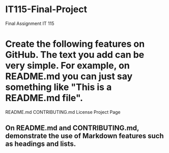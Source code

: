 # IT115-Final-Project
Final Assignment IT 115

# Create the following features on GitHub. The text you add can be very simple. For example, on README.md you can just say something like "This is a README.md file".

README.md
CONTRIBUTING.md
License
Project Page
## On README.md and CONTRIBUTING.md, demonstrate the use of Markdown features such as headings and lists.
